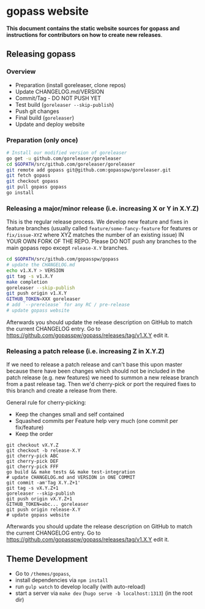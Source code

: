 # gopass website

**This document contains the static website sources for gopass and instructions for contributors on how to create new releases**.

## Releasing gopass

### Overview

* Preparation (install goreleaser, clone repos)
* Update CHANGELOG.md/VERSION
* Commit/Tag - DO NOT PUSH YET
* Test build (`goreleaser --skip-publish`)
* Push git changes
* Final build (`goreleaser`)
* Update and deploy website

### Preparation (only once)

```bash
# Install our modified version of goreleaser
go get -u github.com/goreleaser/goreleaser
cd $GOPATH/src/github.com/goreleaser/goreleaser
git remote add gopass git@github.com:gopasspw/goreleaser.git
git fetch gopass
git checkout gopass
git pull gopass gopass
go install
```

### Releasing a major/minor release (i.e. increasing X or Y in X.Y.Z)

This is the regular release process.
We develop new feature and fixes in feature branches (usually called `feature/some-fancy-feature`
for features or `fix/issue-XYZ` where XYZ matches the number of an existing issue)
IN YOUR OWN FORK OF THE REPO. Please DO NOT push any branches to the main gopass
repo except `release-X.Y` branches.

```bash
cd $GOPATH/src/github.com/gopasspw/gopass
# update the CHANGELOG.md
echo v1.X.Y > VERSION
git tag -s v1.X.Y
make completion
goreleaser --skip-publish
git push origin v1.X.Y
GITHUB_TOKEN=XXX goreleaser
# add `--prerelease` for any RC / pre-release
# update gopass website
```

Afterwards you should update the release description on GitHub to match the
current CHANGELOG entry. Go to https://github.com/gopasspw/gopass/releases/tag/v1.X.Y
edit it.

### Releasing a patch release (i.e. increasing Z in X.Y.Z)

If we need to release a patch release and can't base this upon master because
there have been changes which should not be included in the patch release
(e.g. new features) we need to summon a new release branch from a past release
tag. Then we'd cherry-pick or port the required fixes to this branch and create
a release from there.

General rule for cherry-picking:
* Keep the changes small and self contained
* Squashed commits per Feature help very much (one commit per fix/feature)
* Keep the order

```
git checkout vX.Y.Z
git checkout -b release-X.Y
git cherry-pick ABC
git cherry-pick DEF
git cherry-pick FFF
go build && make tests && make test-integration
# update CHANGELOG.md and VERSION in ONE COMMIT
git commit -am'Tag X.Y.Z+1'
git tag -s vX.Y.Z+1
goreleaser --skip-publish
git push origin vX.Y.Z+1
GITHUB_TOKEN=abc... goreleaser
git push origin release-X.Y
# update gopass website
```

Afterwards you should update the release description on GitHub to match the
current CHANGELOG entry. Go to https://github.com/gopasspw/gopass/releases/tag/v1.X.Y
edit it.

## Theme Development

- Go to `/themes/gopass`,
- install dependencies via `npm install`
- run `gulp watch` to develop locally (with auto-reload)
- start a server via `make dev` (`hugo serve -b localhost:1313`) (in the root dir)
